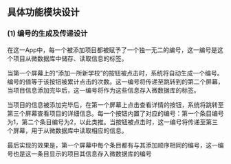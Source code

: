 ## 具体功能模块设计

### (1) 编号的生成及传递设计

在这一App中，每一个被添加项目都被赋予了一个独一无二的编号，这一编号是这个项目从微数据库中储存、读取信息的标签。

当第一个屏幕上的“添加一所新学校”的按钮被点击时，系统将自动生成一个编号。编号的值等于该按钮被累计点击的次数。这一编号将传递至跳转到的第二个屏幕，当项目信息添加完毕后，这一编号将作为这些信息存入微数据库的标签。

当项目的信息被添加完毕后，在第一个屏幕上点击查看详情的按钮，系统将跳转至第三个屏幕查看项目的详细信息。每一个按钮内置了对应的编号：第一个条目编号为1，第二个条目编号为2，以此类推。当按钮被点击时，这一编号将传递至第三个屏幕，用于从微数据库中读取相应的信息。

最后实现的效果是，第一个屏幕中每个条目都有与其添加顺序相同的编号，这一编号也是这一条目显示的项目其信息存入微数据库的编号
